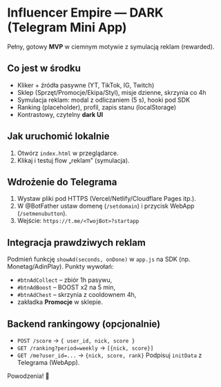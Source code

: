 # Influencer Empire — DARK (Telegram Mini App)
Pełny, gotowy **MVP** w ciemnym motywie z symulacją reklam (rewarded).

## Co jest w środku
- Kliker + źródła pasywne (YT, TikTok, IG, Twitch)
- Sklep (Sprzęt/Promocje/Ekipa/Styl), misje dzienne, skrzynia co 4h
- Symulacja reklam: modal z odliczaniem (5 s), hooki pod SDK
- Ranking (placeholder), profil, zapis stanu (localStorage)
- Kontrastowy, czytelny **dark UI**

## Jak uruchomić lokalnie
1. Otwórz `index.html` w przeglądarce.
2. Klikaj i testuj flow „reklam” (symulacja).

## Wdrożenie do Telegrama
1. Wystaw pliki pod HTTPS (Vercel/Netlify/Cloudflare Pages itp.).
2. W @BotFather ustaw domenę (`/setdomain`) i przycisk WebApp (`/setmenubutton`).
3. Wejście: `https://t.me/<TwojBot>?startapp`

## Integracja prawdziwych reklam
Podmień funkcję `showAd(seconds, onDone)` w `app.js` na SDK (np. Monetag/AdinPlay). Punkty wywołań:
- `#btnAdCollect` – zbiór 1h pasywu,
- `#btnAdBoost` – BOOST x2 na 5 min,
- `#btnAdChest` – skrzynia z cooldownem 4h,
- zakładka **Promocje** w sklepie.

## Backend rankingowy (opcjonalnie)
- `POST /score` → `{ user_id, nick, score }`
- `GET /ranking?period=weekly` → `[{nick, score}]`
- `GET /me?user_id=...` → `{nick, score, rank}`
Podpisuj `initData` z Telegrama (WebApp).

Powodzenia! 🚀
